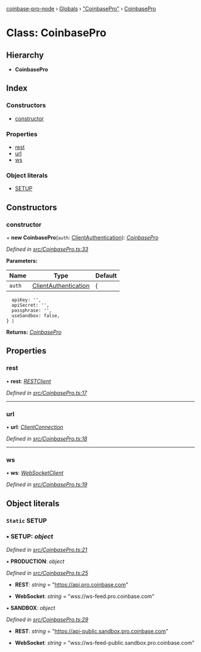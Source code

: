[coinbase-pro-node](../README.md) › [Globals](../globals.md) › ["CoinbasePro"](../modules/_coinbasepro_.md) › [CoinbasePro](_coinbasepro_.coinbasepro.md)

# Class: CoinbasePro

## Hierarchy

- **CoinbasePro**

## Index

### Constructors

- [constructor](_coinbasepro_.coinbasepro.md#constructor)

### Properties

- [rest](_coinbasepro_.coinbasepro.md#rest)
- [url](_coinbasepro_.coinbasepro.md#url)
- [ws](_coinbasepro_.coinbasepro.md#ws)

### Object literals

- [SETUP](_coinbasepro_.coinbasepro.md#static-setup)

## Constructors

### constructor

\+ **new CoinbasePro**(`auth`: [ClientAuthentication](../interfaces/_coinbasepro_.clientauthentication.md)): _[CoinbasePro](_coinbasepro_.coinbasepro.md)_

_Defined in [src/CoinbasePro.ts:33](https://github.com/bennyn/coinbase-pro-node/blob/c83e588/src/CoinbasePro.ts#L33)_

**Parameters:**

| Name   | Type                                                                        | Default |
| ------ | --------------------------------------------------------------------------- | ------- |
| `auth` | [ClientAuthentication](../interfaces/_coinbasepro_.clientauthentication.md) | {       |

      apiKey: '',
      apiSecret: '',
      passphrase: '',
      useSandbox: false,
    } |

**Returns:** _[CoinbasePro](_coinbasepro_.coinbasepro.md)_

## Properties

### rest

• **rest**: _[RESTClient](_client_restclient_.restclient.md)_

_Defined in [src/CoinbasePro.ts:17](https://github.com/bennyn/coinbase-pro-node/blob/c83e588/src/CoinbasePro.ts#L17)_

---

### url

• **url**: _[ClientConnection](../interfaces/_coinbasepro_.clientconnection.md)_

_Defined in [src/CoinbasePro.ts:18](https://github.com/bennyn/coinbase-pro-node/blob/c83e588/src/CoinbasePro.ts#L18)_

---

### ws

• **ws**: _[WebSocketClient](_client_websocketclient_.websocketclient.md)_

_Defined in [src/CoinbasePro.ts:19](https://github.com/bennyn/coinbase-pro-node/blob/c83e588/src/CoinbasePro.ts#L19)_

## Object literals

### `Static` SETUP

### ▪ **SETUP**: _object_

_Defined in [src/CoinbasePro.ts:21](https://github.com/bennyn/coinbase-pro-node/blob/c83e588/src/CoinbasePro.ts#L21)_

▪ **PRODUCTION**: _object_

_Defined in [src/CoinbasePro.ts:25](https://github.com/bennyn/coinbase-pro-node/blob/c83e588/src/CoinbasePro.ts#L25)_

- **REST**: _string_ = "https://api.pro.coinbase.com"

- **WebSocket**: _string_ = "wss://ws-feed.pro.coinbase.com"

▪ **SANDBOX**: _object_

_Defined in [src/CoinbasePro.ts:29](https://github.com/bennyn/coinbase-pro-node/blob/c83e588/src/CoinbasePro.ts#L29)_

- **REST**: _string_ = "https://api-public.sandbox.pro.coinbase.com"

- **WebSocket**: _string_ = "wss://ws-feed-public.sandbox.pro.coinbase.com"
